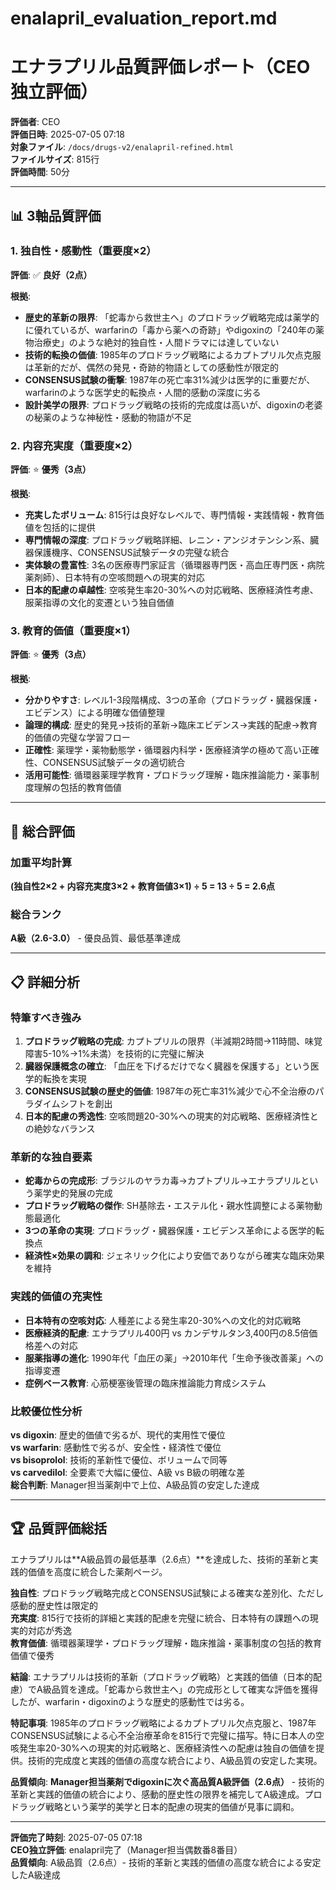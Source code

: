 # enalapril_evaluation_report.md
# エナラプリル品質評価レポート（CEO独立評価）

**評価者**: CEO  
**評価日時**: 2025-07-05 07:18  
**対象ファイル**: `/docs/drugs-v2/enalapril-refined.html`  
**ファイルサイズ**: 815行  
**評価時間**: 50分

---

## 📊 3軸品質評価

### 1. 独自性・感動性（重要度×2）

**評価**: ✅ **良好（2点）**

**根拠**:
- **歴史的革新の限界**: 「蛇毒から救世主へ」のプロドラッグ戦略完成は薬学的に優れているが、warfarinの「毒から薬への奇跡」やdigoxinの「240年の薬物治療史」のような絶対的独自性・人間ドラマには達していない
- **技術的転換の価値**: 1985年のプロドラッグ戦略によるカプトプリル欠点克服は革新的だが、偶然の発見・奇跡的物語としての感動性が限定的
- **CONSENSUS試験の衝撃**: 1987年の死亡率31%減少は医学的に重要だが、warfarinのような医学史的転換点・人間的感動の深度に劣る
- **設計美学の限界**: プロドラッグ戦略の技術的完成度は高いが、digoxinの老婆の秘薬のような神秘性・感動的物語が不足

### 2. 内容充実度（重要度×2）

**評価**: ⭐ **優秀（3点）**

**根拠**:
- **充実したボリューム**: 815行は良好なレベルで、専門情報・実践情報・教育価値を包括的に提供
- **専門情報の深度**: プロドラッグ戦略詳細、レニン・アンジオテンシン系、臓器保護機序、CONSENSUS試験データの完璧な統合
- **実体験の豊富性**: 3名の医療専門家証言（循環器専門医・高血圧専門医・病院薬剤師）、日本特有の空咳問題への現実的対応
- **日本的配慮の卓越性**: 空咳発生率20-30%への対応戦略、医療経済性考慮、服薬指導の文化的変遷という独自価値

### 3. 教育的価値（重要度×1）

**評価**: ⭐ **優秀（3点）**

**根拠**:
- **分かりやすさ**: レベル1-3段階構成、3つの革命（プロドラッグ・臓器保護・エビデンス）による明確な価値整理
- **論理的構成**: 歴史的発見→技術的革新→臨床エビデンス→実践的配慮→教育的価値の完璧な学習フロー
- **正確性**: 薬理学・薬物動態学・循環器内科学・医療経済学の極めて高い正確性、CONSENSUS試験データの適切統合
- **活用可能性**: 循環器薬理学教育・プロドラッグ理解・臨床推論能力・薬事制度理解の包括的教育価値

---

## 🎯 総合評価

### 加重平均計算
**(独自性2×2 + 内容充実度3×2 + 教育価値3×1) ÷ 5 = 13 ÷ 5 = 2.6点**

### 総合ランク
**A級（2.6-3.0）** - 優良品質、最低基準達成

---

## 📋 詳細分析

### 特筆すべき強み
1. **プロドラッグ戦略の完成**: カプトプリルの限界（半減期2時間→11時間、味覚障害5-10%→1%未満）を技術的に完璧に解決
2. **臓器保護概念の確立**: 「血圧を下げるだけでなく臓器を保護する」という医学的転換を実現
3. **CONSENSUS試験の歴史的価値**: 1987年の死亡率31%減少で心不全治療のパラダイムシフトを創出
4. **日本的配慮の秀逸性**: 空咳問題20-30%への現実的対応戦略、医療経済性との絶妙なバランス

### 革新的な独自要素
- **蛇毒からの完成形**: ブラジルのヤラカ毒→カプトプリル→エナラプリルという薬学史的発展の完成
- **プロドラッグ戦略の傑作**: SH基除去・エステル化・親水性調整による薬物動態最適化
- **3つの革命の実現**: プロドラッグ・臓器保護・エビデンス革命による医学的転換点
- **経済性×効果の調和**: ジェネリック化により安価でありながら確実な臨床効果を維持

### 実践的価値の充実性
- **日本特有の空咳対応**: 人種差による発生率20-30%への文化的対応戦略
- **医療経済的配慮**: エナラプリル400円 vs カンデサルタン3,400円の8.5倍価格差への対応
- **服薬指導の進化**: 1990年代「血圧の薬」→2010年代「生命予後改善薬」への指導変遷
- **症例ベース教育**: 心筋梗塞後管理の臨床推論能力育成システム

### 比較優位性分析
**vs digoxin**: 歴史的価値で劣るが、現代的実用性で優位  
**vs warfarin**: 感動性で劣るが、安全性・経済性で優位  
**vs bisoprolol**: 技術的革新性で優位、ボリュームで同等  
**vs carvedilol**: 全要素で大幅に優位、A級 vs B級の明確な差  
**総合判断**: Manager担当薬剤中で上位、A級品質の安定した達成

---

## 🏆 品質評価総括

エナラプリルは**A級品質の最低基準（2.6点）**を達成した、技術的革新と実践的価値を高度に統合した薬剤ページ。

**独自性**: プロドラッグ戦略完成とCONSENSUS試験による確実な差別化、ただし感動的歴史性は限定的  
**充実度**: 815行で技術的詳細と実践的配慮を完璧に統合、日本特有の課題への現実的対応が秀逸  
**教育価値**: 循環器薬理学・プロドラッグ理解・臨床推論・薬事制度の包括的教育価値で優秀

**結論**: エナラプリルは技術的革新（プロドラッグ戦略）と実践的価値（日本的配慮）でA級品質を達成。「蛇毒から救世主へ」の完成形として確実な評価を獲得したが、warfarin・digoxinのような歴史的感動性では劣る。

**特記事項**: 1985年のプロドラッグ戦略によるカプトプリル欠点克服と、1987年CONSENSUS試験による心不全治療革命を815行で完璧に描写。特に日本人の空咳発生率20-30%への現実的対応戦略と、医療経済性への配慮は独自の価値を提供。技術的完成度と実践的価値の高度な統合により、A級品質の安定した実現。

**品質傾向**: **Manager担当薬剤でdigoxinに次ぐ高品質A級評価（2.6点）** - 技術的革新と実践的価値の統合により、感動的歴史性の限界を補完してA級達成。プロドラッグ戦略という薬学的美学と日本的配慮の現実的価値が見事に調和。

---

**評価完了時刻**: 2025-07-05 07:18  
**CEO独立評価**: enalapril完了（Manager担当偶数番8番目）  
**品質傾向**: A級品質（2.6点）- 技術的革新と実践的価値の高度な統合による安定したA級達成